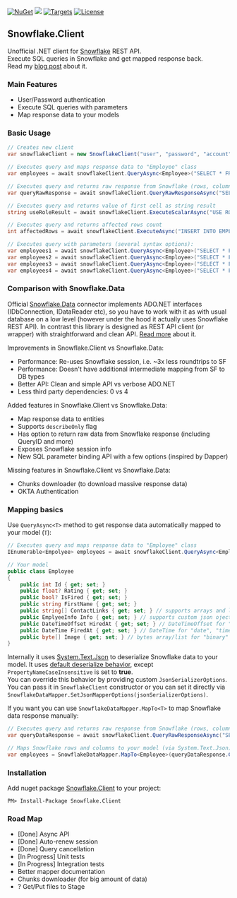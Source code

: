 [![NuGet](https://img.shields.io/badge/nuget-v0.3.5-green.svg)](https://www.nuget.org/packages/Snowflake.Client/) 
[![](https://img.shields.io/nuget/dt/Snowflake.Client.svg)](https://www.nuget.org/packages/Snowflake.Client/) 
[![Targets](https://img.shields.io/badge/.NET%20Standard-2.0-green.svg)](https://docs.microsoft.com/en-us/dotnet/standard/net-standard) 
[![License](https://img.shields.io/badge/License-Apache%202.0-green.svg)](https://opensource.org/licenses/Apache-2.0)

## Snowflake.Client
Unofficial .NET client for [Snowflake](https://www.snowflake.com) REST API.  
Execute SQL queries in Snowflake and get mapped response back.  
Read my [blog post](https://medium.com/@fixer_m/better-net-client-for-snowflake-db-ecb48c48c872) about it. 

### Main Features
- User/Password authentication
- Execute SQL queries with parameters
- Map response data to your models

### Basic Usage
```csharp
// Creates new client
var snowflakeClient = new SnowflakeClient("user", "password", "account", "region");

// Executes query and maps response data to "Employee" class
var employees = await snowflakeClient.QueryAsync<Employee>("SELECT * FROM MASTER.PUBLIC.EMPLOYEES;");

// Executes query and returns raw response from Snowflake (rows, columns and query information)
var queryRawResponse = await snowflakeClient.QueryRawResponseAsync("SELECT * FROM MASTER.PUBLIC.EMPLOYEES;");

// Executes query and returns value of first cell as string result
string useRoleResult = await snowflakeClient.ExecuteScalarAsync("USE ROLE ACCOUNTADMIN;");

// Executes query and returns affected rows count
int affectedRows = await snowflakeClient.ExecuteAsync("INSERT INTO EMPLOYEES Title VALUES (?);", "Dev");

// Executes query with parameters (several syntax options):
var employees1 = await snowflakeClient.QueryAsync<Employee>("SELECT * FROM EMPLOYEES WHERE TITLE = ?", "Programmer");
var employees2 = await snowflakeClient.QueryAsync<Employee>("SELECT * FROM EMPLOYEES WHERE ID IN (?,?)", new int[] { 1, 2 });
var employees3 = await snowflakeClient.QueryAsync<Employee>("SELECT * FROM EMPLOYEES WHERE TITLE = :Title", new Employee() { Title = "Programmer" });
var employees4 = await snowflakeClient.QueryAsync<Employee>("SELECT * FROM EMPLOYEES WHERE TITLE = :Title", new { Title = "Programmer" });
```

### Comparison with Snowflake.Data 
Official [Snowflake.Data](https://github.com/snowflakedb/snowflake-connector-net) connector implements ADO.NET interfaces (IDbConnection, IDataReader etc), so you have to work with it as with usual database on a low level (however under the hood it actually uses Snowflake REST API). In contrast this library is designed as REST API client (or wrapper) with straightforward and clean API. [Read more](https://medium.com/@fixer_m/better-net-client-for-snowflake-db-ecb48c48c872) about it.

Improvements in Snowflake.Client vs Snowflake.Data: 
- Performance: Re-uses Snowflake session, i.e. ~3x less roundtrips to SF
- Performance: Doesn't have additional intermediate mapping from SF to DB types 
- Better API: Clean and simple API vs verbose ADO.NET 
- Less third party dependencies: 0 vs 4

Added features in Snowflake.Client vs Snowflake.Data:
- Map response data to entities
- Supports `describeOnly` flag
- Has option to return raw data from Snowflake response (including QueryID and more)
- Exposes Snowflake session info 
- New SQL parameter binding API with a few options (inspired by Dapper)

Missing features in Snowflake.Client vs Snowflake.Data:
- Chunks downloader (to download massive response data) 
- OKTA Authentication

### Mapping basics
Use `QueryAsync<T>` method to get response data automatically mapped to your model (`T`): 
```csharp
// Executes query and maps response data to "Employee" class
IEnumerable<Empolyee> employees = await snowflakeClient.QueryAsync<Employee>("SELECT * FROM MASTER.PUBLIC.EMPLOYEES;");

// Your model
public class Employee
{ 
    public int Id { get; set; }
    public float? Rating { get; set; }
    public bool? IsFired { get; set; }
    public string FirstName { get; set; }
    public string[] ContactLinks { get; set; } // supports arrays and lists
    public EmplyeeInfo Info { get; set; } // supports custom json ojects ("object" and "variant")
    public DateTimeOffset HiredAt { get; set; } // DateTimeOffset for "timestamp_ltz" and "timestamp_tz"
    public DateTime FiredAt { get; set; } // DateTime for "date", "time" and "timestamp_ntz"
    public byte[] Image { get; set; } // bytes array/list for "binary"
}
```

Internally it uses [System.Text.Json](https://devblogs.microsoft.com/dotnet/try-the-new-system-text-json-apis/) to deserialize Snowflake data to your model. It uses [default deserialize behavior](https://docs.microsoft.com/ru-ru/dotnet/api/system.text.json.jsonserializer.deserialize?view=net-5.0), except `PropertyNameCaseInsensitive` is set to **true**.  
You can override this behavior by providing custom `JsonSerializerOptions`. You can pass it in `SnowflakeClient` constructor or you can set it directly via `SnowflakeDataMapper.SetJsonMapperOptions(jsonSerializerOptions)`.

If you want you can use `SnowflakeDataMapper.MapTo<T>` to map Snowflake data response manually: 
```csharp
// Executes query and returns raw response from Snowflake (rows, columns and query information)
var queryDataResponse = await snowflakeClient.QueryRawResponseAsync("SELECT * FROM MASTER.PUBLIC.EMPLOYEES;");

// Maps Snowflake rows and columns to your model (via System.Text.Json)
var employees = SnowflakeDataMapper.MapTo<Employee>(queryDataResponse.Columns, queryDataResponse.Rows);
```

### Installation
Add nuget package [Snowflake.Client](https://www.nuget.org/packages/Snowflake.Client) to your project:  
```{r, engine='bash', code_block_name}
PM> Install-Package Snowflake.Client
```

### Road Map 
- [Done] Async API 
- [Done] Auto-renew session
- [Done] Query cancellation
- [In Progress] Unit tests
- [In Progress] Integration tests
- Better mapper documentation
- Chunks downloader (for big amount of data)
- ? Get/Put files to Stage
